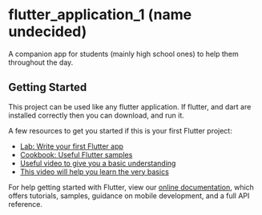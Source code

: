 # flutter_application_1 (name undecided)

A companion app for students (mainly high school ones) to help them throughout the day.

## Getting Started

This project can be used like any flutter application. If flutter, and dart are installed correctly then you can download, and run it.

A few resources to get you started if this is your first Flutter project:

- [Lab: Write your first Flutter app](https://flutter.dev/docs/get-started/codelab)
- [Cookbook: Useful Flutter samples](https://flutter.dev/docs/cookbook)
- [Useful video to give you a basic understanding](https://www.youtube.com/watch?v=1xipg02Wu8s)
- [This video will help you learn the very basics](https://www.youtube.com/watch?v=7JdcGBSWo50)

For help getting started with Flutter, view our
[online documentation](https://flutter.dev/docs), which offers tutorials,
samples, guidance on mobile development, and a full API reference.

